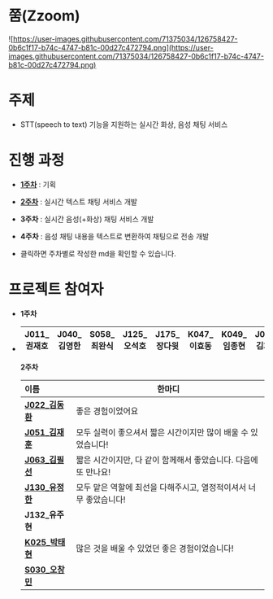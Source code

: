 # 쭘(Zzoom)

![https://user-images.githubusercontent.com/71375034/126758427-0b6c1f17-b74c-4747-b81c-00d27c472794.png](https://user-images.githubusercontent.com/71375034/126758427-0b6c1f17-b74c-4747-b81c-00d27c472794.png)



# 주제

- STT(speech to text) 기능을 지원하는 실시간 화상, 음성 채팅 서비스

  

# 진행 과정

- [**1주차**](./1주차.md) : 기획

- [**2주차**](./2주차.md) : 실시간 텍스트 채팅 서비스 개발

- **3주차** : 실시간 음성(+화상) 채팅 서비스 개발

- **4주차** : 음성 채팅 내용을 텍스트로 변환하여 채팅으로 전송 개발

  

*  클릭하면 주차별로 작성한 md을 확인할 수 있습니다.

# 프로젝트 참여자

* **1주차**

* | J011_권재호 | J040_김영한 | S058_최완식 | J125_오석호 | J175_장다윗 | K047_이효동 | K049_임종현 | J062_김채범 |
  | ----------- | ----------- | ----------- | ----------- | ----------- | ----------- | ----------- | ----------- |

  **2주차**

  | 이름                                              | 한마디 |
  | :------------------------------------------------ | ------ |
  | [**J022_김동환**](https://github.com/gidskql6671) |   좋은 경험이었어요   |
  | [**J051_김재훈**](https://github.com/zaehuun)     | 모두 실력이 좋으셔서 짧은 시간이지만 많이 배울 수 있었습니다!   |
  | [**J063_김필선**](https://github.com/psunny0104)  | 짧은 시간이지만, 다 같이 함께해서 좋았습니다. 다음에 또 만나요!       |
  | **[J130_유정한](https://github.com/youjeonghan)** | 모두 맡은 역할에 최선을 다해주시고, 열정적이셔서 너무 좋았습니다!    |
  | **J132_유주현**                                   |        |
  | **[K025_박태현](https://github.com/CrewDaniel)**  | 많은 것을 배울 수 있었던 좋은 경험이었습니다! |
  | **[S030_오창민](https://github.com/lou0124)**     |        |

